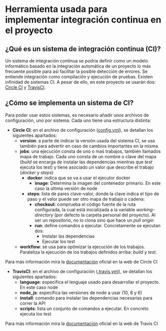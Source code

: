 # Herramienta usada para implementar integración continua en el proyecto
 
## ¿Qué es un sistema de integración continua (CI)?
Un sistema de integración continua se podría definir como un modelo informático basado en la integración automática de un proyecto lo más frecuente posible para así facilitar la posible detección de errores. Se entiende integración como compilación y ejecución de pruebas. 
Existen infinidad de sistemas CI. A pesar de ello, en este proyecto se usarán dos: [Circle CI](https://circleci.com) y [TravisCI](https://travis-ci.org/).
 
## ¿Cómo se implementa un sistema de CI?
Para poder usar estos sistemas, es necesario añadir unos archivos de configuración, uno por sistema. Cada uno tiene una estructura distinta:
* **Circle CI**: en el archivo de configuración ([config.yml](https://github.com/sergiogp98/MultimediaManagement/blob/master/.circleci/config.yml)), se detallan los siguientes apartados:
    * **version**: a parte de indicar la versión usada del sistema CI, se usa también para advertir en caso de cambios importantes en la misma 
    * **jobs**: una ejecución consta de uno o maś trabajos, también llamados mapa de trabajo. Cada uno consta de un nombre o clave del mapa (*build* se encarga de instalar las dependencias mientras que *test* ejecuta los test) y tiene asociado un valor que describe el trabajo (*docker* y *steps*)
        * **docker**: indica que se va a usar el ejecutor docker
            * **image**: Determina la imagen del contenedor primario. En este caso la última versión de node
        * **steps**: lista de pares clave-valor, donde la clave indica el tipo de paso y el valor puede ser otro mapa de trabajo o cadena: 
            * **checkout**: comprueba el código fuente de la ruta configurada, la cual está inicializada a la variable *working-directory* (por defecto la carpeta personal del proyecto). Al ser un repositorio, no lo clona sino que hace un *pull origin*
            * **run**: define comandos a ejecutar. Concretamente se ejecutan dos:
                * Instalar las dependencias
                * Ejecutar los test
    * **workflow**: se usa para optimizar la ejecución de los trabajos. Paraleliza la ejecución de los trabajos definidos arriba: *build* y *test*.

Para más información mira la [documentación](https://circleci.com/docs/2.0/configuration-reference/) oficial en la web de Circle CI
 
* **TravisCI**: en el archivo de configuración ([.travis.yml](https://github.com/sergiogp98/MultimediaManagement/blob/master/.travis.yml)), se detallan los siguientes apartados:
    * **language**: especifica el lenguaje usado para desarrollar el proyecto. En este caso node
    * **node_js**: especifica las versiones de node a usar (10, 8 y 6)
    * **install**: comando para instalar las dependencias necesarias para correr la API 
    * **scripts**: lista un conjunto de comandos a ejecutar. En concreto ejecuta los test 

Para más información mira la [documentación](https://docs.travis-ci.com/) oficial en la web de Travis CI
 
 

